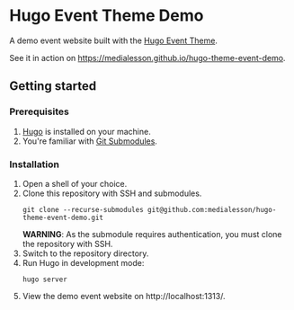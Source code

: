 # Hugo Event Theme Demo

A demo event website built with the [Hugo Event Theme](https://github.com/medialesson/hugo-theme-event).

See it in action on https://medialesson.github.io/hugo-theme-event-demo.

## Getting started

### Prerequisites

1. [Hugo](https://gohugo.io/installation/) is installed on your machine.
2. You're familiar with [Git Submodules](https://git-scm.com/book/en/v2/Git-Tools-Submodules).

### Installation

1. Open a shell of your choice.
2. Clone this repository with SSH and submodules.
   ```shell
   git clone --recurse-submodules git@github.com:medialesson/hugo-theme-event-demo.git
   ```
   **WARNING**: As the submodule requires authentication, you must clone the repository with SSH.
3. Switch to the repository directory.
4. Run Hugo in development mode:
   ```shell
   hugo server
   ```
5. View the demo event website on http://localhost:1313/.
